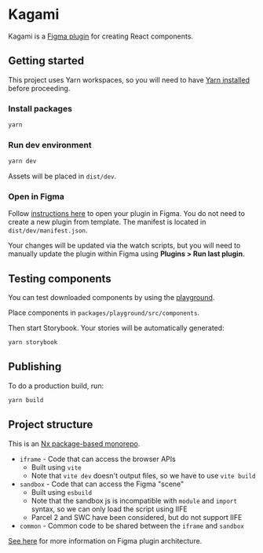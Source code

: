 # Kagami

Kagami is a [Figma plugin](https://www.figma.com/community/plugin/1158610128178447057) for creating React components.

## Getting started

This project uses Yarn workspaces, so you will need to have [Yarn installed](https://yarnpkg.com/getting-started/install) before proceeding.

### Install packages

```sh
yarn
```

### Run dev environment

```sh
yarn dev
```

Assets will be placed in `dist/dev`.

### Open in Figma

Follow [instructions here](https://help.figma.com/hc/en-us/articles/360042786733-Create-a-plugin-for-development#Create_a_plugin) to open your plugin in Figma. You do not need to create a new plugin from template. The manifest is located in `dist/dev/manifest.json`.

Your changes will be updated via the watch scripts, but you will need to manually update the plugin within Figma using **Plugins > Run last plugin**.

## Testing components

You can test downloaded components by using the [playground](packages/playground).

Place components in `packages/playground/src/components`.

Then start Storybook. Your stories will be automatically generated:

```sh
yarn storybook
```

## Publishing

To do a production build, run:

```sh
yarn build
```

## Project structure

This is an [Nx package-based monorepo](https://nx.dev/tutorials/package-based-repo-tutorial).

- `iframe` - Code that can access the browser APIs
  - Built using `vite`
  - Note that `vite dev` doesn't output files, so we have to use `vite build`
- `sandbox` - Code that can access the Figma "scene"
  - Built using `esbuild`
  - Note that the sandbox js is incompatible with `module` and `import` syntax, so we can only load the script using IIFE
  - Parcel 2 and SWC have been considered, but do not support IIFE
- `common` - Common code to be shared between the `iframe` and `sandbox`

[See here](https://www.figma.com/plugin-docs/how-plugins-run) for more information on Figma plugin architecture.
